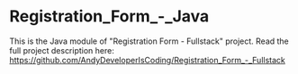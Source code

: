 # Registration_Form_-_Java

This is the Java module of "Registration Form - Fullstack" project. Read the full project description here: 
https://github.com/AndyDeveloperIsCoding/Registration_Form_-_Fullstack
